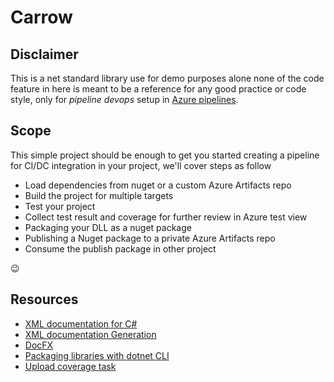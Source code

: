 ﻿# Carrow

## Disclaimer
This is a net standard library use for demo purposes alone
none of the code feature in here is meant to be a reference
for any good practice or code style, only for *pipeline devops*
setup in [Azure pipelines](https://azure.microsoft.com/en-us/services/devops/pipelines/).

## Scope
This simple project should be enough to get you started creating
a pipeline for CI/DC integration in your project, we'll cover steps as follow
- Load dependencies from nuget or a custom Azure Artifacts repo
- Build the project for multiple targets
- Test your project
- Collect test result and coverage for further review in Azure test view
- Packaging your DLL as a nuget package
- Publishing a Nuget package to a private Azure Artifacts repo
- Consume the publish package in other project

😉

## Resources
- [XML documentation for C#](https://docs.microsoft.com/en-us/dotnet/csharp/programming-guide/xmldoc/)
- [XML documentation Generation](https://docs.microsoft.com/en-us/dotnet/csharp/codedoc)
- [DocFX](https://dotnet.github.io/docfx/)
- [Packaging libraries with dotnet CLI](https://docs.microsoft.com/en-us/nuget/create-packages/creating-a-package-dotnet-cli)
- [Upload coverage task](https://docs.microsoft.com/en-us/azure/devops/pipelines/test/review-code-coverage-results?view=azure-devops)